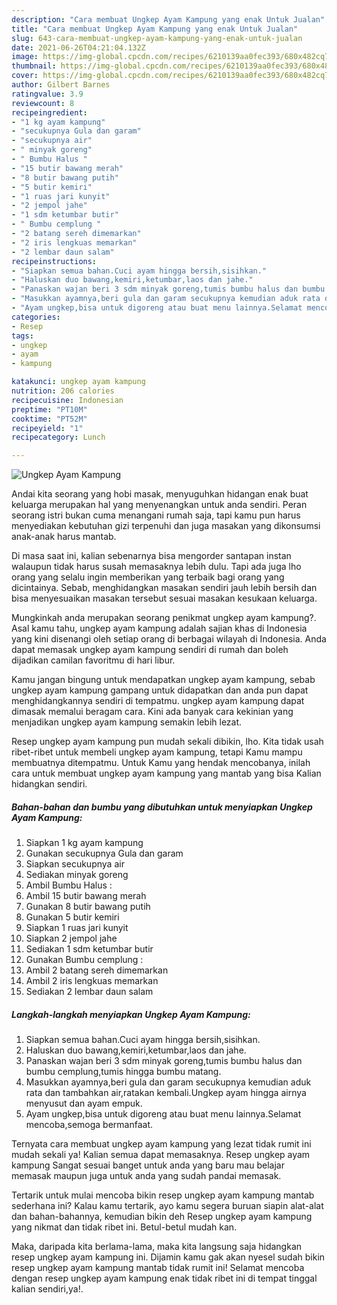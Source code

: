 ```yaml
---
description: "Cara membuat Ungkep Ayam Kampung yang enak Untuk Jualan"
title: "Cara membuat Ungkep Ayam Kampung yang enak Untuk Jualan"
slug: 643-cara-membuat-ungkep-ayam-kampung-yang-enak-untuk-jualan
date: 2021-06-26T04:21:04.132Z
image: https://img-global.cpcdn.com/recipes/6210139aa0fec393/680x482cq70/ungkep-ayam-kampung-foto-resep-utama.jpg
thumbnail: https://img-global.cpcdn.com/recipes/6210139aa0fec393/680x482cq70/ungkep-ayam-kampung-foto-resep-utama.jpg
cover: https://img-global.cpcdn.com/recipes/6210139aa0fec393/680x482cq70/ungkep-ayam-kampung-foto-resep-utama.jpg
author: Gilbert Barnes
ratingvalue: 3.9
reviewcount: 8
recipeingredient:
- "1 kg ayam kampung"
- "secukupnya Gula dan garam"
- "secukupnya air"
- " minyak goreng"
- " Bumbu Halus "
- "15 butir bawang merah"
- "8 butir bawang putih"
- "5 butir kemiri"
- "1 ruas jari kunyit"
- "2 jempol jahe"
- "1 sdm ketumbar butir"
- " Bumbu cemplung "
- "2 batang sereh dimemarkan"
- "2 iris lengkuas memarkan"
- "2 lembar daun salam"
recipeinstructions:
- "Siapkan semua bahan.Cuci ayam hingga bersih,sisihkan."
- "Haluskan duo bawang,kemiri,ketumbar,laos dan jahe."
- "Panaskan wajan beri 3 sdm minyak goreng,tumis bumbu halus dan bumbu cemplung,tumis hingga bumbu matang."
- "Masukkan ayamnya,beri gula dan garam secukupnya kemudian aduk rata dan tambahkan air,ratakan kembali.Ungkep ayam hingga airnya menyusut dan ayam empuk."
- "Ayam ungkep,bisa untuk digoreng atau buat menu lainnya.Selamat mencoba,semoga bermanfaat."
categories:
- Resep
tags:
- ungkep
- ayam
- kampung

katakunci: ungkep ayam kampung 
nutrition: 206 calories
recipecuisine: Indonesian
preptime: "PT10M"
cooktime: "PT52M"
recipeyield: "1"
recipecategory: Lunch

---
```



![Ungkep Ayam Kampung](https://img-global.cpcdn.com/recipes/6210139aa0fec393/680x482cq70/ungkep-ayam-kampung-foto-resep-utama.jpg)

Andai kita seorang yang hobi masak, menyuguhkan hidangan enak buat keluarga merupakan hal yang menyenangkan untuk anda sendiri. Peran seorang istri bukan cuma menangani rumah saja, tapi kamu pun harus menyediakan kebutuhan gizi terpenuhi dan juga masakan yang dikonsumsi anak-anak harus mantab.

Di masa  saat ini, kalian sebenarnya bisa mengorder santapan instan walaupun tidak harus susah memasaknya lebih dulu. Tapi ada juga lho orang yang selalu ingin memberikan yang terbaik bagi orang yang dicintainya. Sebab, menghidangkan masakan sendiri jauh lebih bersih dan bisa menyesuaikan masakan tersebut sesuai masakan kesukaan keluarga. 



Mungkinkah anda merupakan seorang penikmat ungkep ayam kampung?. Asal kamu tahu, ungkep ayam kampung adalah sajian khas di Indonesia yang kini disenangi oleh setiap orang di berbagai wilayah di Indonesia. Anda dapat memasak ungkep ayam kampung sendiri di rumah dan boleh dijadikan camilan favoritmu di hari libur.

Kamu jangan bingung untuk mendapatkan ungkep ayam kampung, sebab ungkep ayam kampung gampang untuk didapatkan dan anda pun dapat menghidangkannya sendiri di tempatmu. ungkep ayam kampung dapat dimasak memalui beragam cara. Kini ada banyak cara kekinian yang menjadikan ungkep ayam kampung semakin lebih lezat.

Resep ungkep ayam kampung pun mudah sekali dibikin, lho. Kita tidak usah ribet-ribet untuk membeli ungkep ayam kampung, tetapi Kamu mampu membuatnya ditempatmu. Untuk Kamu yang hendak mencobanya, inilah cara untuk membuat ungkep ayam kampung yang mantab yang bisa Kalian hidangkan sendiri.

<!--inarticleads1-->

##### Bahan-bahan dan bumbu yang dibutuhkan untuk menyiapkan Ungkep Ayam Kampung:

1. Siapkan 1 kg ayam kampung
1. Gunakan secukupnya Gula dan garam
1. Siapkan secukupnya air
1. Sediakan  minyak goreng
1. Ambil  Bumbu Halus :
1. Ambil 15 butir bawang merah
1. Gunakan 8 butir bawang putih
1. Gunakan 5 butir kemiri
1. Siapkan 1 ruas jari kunyit
1. Siapkan 2 jempol jahe
1. Sediakan 1 sdm ketumbar butir
1. Gunakan  Bumbu cemplung :
1. Ambil 2 batang sereh dimemarkan
1. Ambil 2 iris lengkuas memarkan
1. Sediakan 2 lembar daun salam




<!--inarticleads2-->

##### Langkah-langkah menyiapkan Ungkep Ayam Kampung:

1. Siapkan semua bahan.Cuci ayam hingga bersih,sisihkan.
1. Haluskan duo bawang,kemiri,ketumbar,laos dan jahe.
1. Panaskan wajan beri 3 sdm minyak goreng,tumis bumbu halus dan bumbu cemplung,tumis hingga bumbu matang.
1. Masukkan ayamnya,beri gula dan garam secukupnya kemudian aduk rata dan tambahkan air,ratakan kembali.Ungkep ayam hingga airnya menyusut dan ayam empuk.
1. Ayam ungkep,bisa untuk digoreng atau buat menu lainnya.Selamat mencoba,semoga bermanfaat.




Ternyata cara membuat ungkep ayam kampung yang lezat tidak rumit ini mudah sekali ya! Kalian semua dapat memasaknya. Resep ungkep ayam kampung Sangat sesuai banget untuk anda yang baru mau belajar memasak maupun juga untuk anda yang sudah pandai memasak.

Tertarik untuk mulai mencoba bikin resep ungkep ayam kampung mantab sederhana ini? Kalau kamu tertarik, ayo kamu segera buruan siapin alat-alat dan bahan-bahannya, kemudian bikin deh Resep ungkep ayam kampung yang nikmat dan tidak ribet ini. Betul-betul mudah kan. 

Maka, daripada kita berlama-lama, maka kita langsung saja hidangkan resep ungkep ayam kampung ini. Dijamin kamu gak akan nyesel sudah bikin resep ungkep ayam kampung mantab tidak rumit ini! Selamat mencoba dengan resep ungkep ayam kampung enak tidak ribet ini di tempat tinggal kalian sendiri,ya!.

